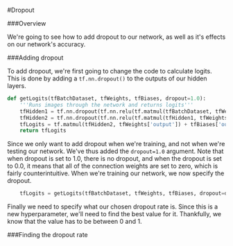 #Dropout

###Overview

We're going to see how to add dropout to our network, as well as it's effects on our network's accuracy.

###Adding dropout

To add dropout, we're first going to change the code to calculate logits. This is done by adding a ```tf.nn.dropout()``` to the outputs of our hidden layers.

```python
def getLogits(tfBatchDataset, tfWeights, tfBiases, dropout=1.0):
	'''Runs images through the network and returns logits'''
	tfHidden1 = tf.nn.dropout(tf.nn.relu(tf.matmul(tfBatchDataset, tfWeights['hidden1']) + tfBiases['hidden1']), dropout)
	tfHidden2 = tf.nn.dropout(tf.nn.relu(tf.matmul(tfHidden1, tfWeights['hidden2']) + tfBiases['hidden2']), dropout)
	tfLogits = tf.matmul(tfHidden2, tfWeights['output']) + tfBiases['output']
	return tfLogits
```

Since we only want to add dropout when we're training, and not when we're testing our network. We've thus added the ```dropout=1.0``` argument. Note that when dropout is set to 1.0, there is no dropout, and when the dropout is set to 0.0, it means that all of the connection weights are set to zero, which is fairly counterintuitive. When we're training our network, we now specify the dropout.

```python
	tfLogits = getLogits(tfBatchDataset, tfWeights, tfBiases, dropout=dropout)
```

Finally we need to specify what our chosen dropout rate is. Since this is a new hyperparameter, we'll need to find the best value for it. Thankfully, we know that the value has to be between 0 and 1.

###Finding the dropout rate

